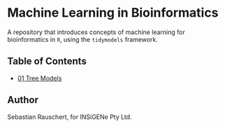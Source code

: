 # Machine Learning in Bioinformatics

A repository that introduces concepts of machine learning for bioinformatics in `R`, using the `tidymodels` framework.

## Table of Contents

- [01 Tree Models](summaries/01-Tree-Models.md)


## Author
Sebastian Rauschert, for INSiGENe Pty Ltd.